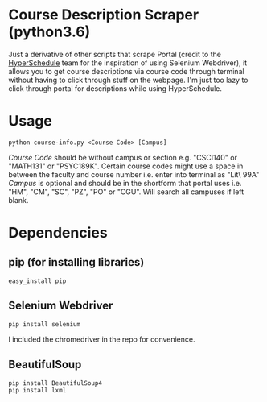 # Course Description Scraper (python3.6)
Just a derivative of other scripts that scrape Portal (credit to the [HyperSchedule](https://hyperschedule.io) team for the inspiration of using Selenium Webdriver), it allows you to get course descriptions via course code through terminal without having to click through stuff on the webpage. I'm just too lazy to click through portal for descriptions while using HyperSchedule.

# Usage
```
python course-info.py <Course Code> [Campus]
```
*Course Code* should be without campus or section e.g. "CSCI140" or "MATH131" or "PSYC189K". Certain course codes might use a space in between the faculty and course number i.e. enter into terminal as "Lit\ 99A"
*Campus* is optional and should be in the shortform that portal uses i.e. "HM", "CM", "SC", "PZ", "PO" or "CGU". Will search all campuses if left blank.

# Dependencies
## pip (for installing libraries)
```
easy_install pip  
```
## Selenium Webdriver
```
pip install selenium
```
I included the chromedriver in the repo for convenience.

## BeautifulSoup
```
pip install BeautifulSoup4
pip install lxml
```
